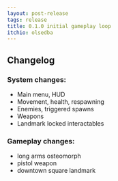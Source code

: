 ```yaml
---
layout: post-release
tags: release
title: 0.1.0 initial gameplay loop
itchio: olsedba
---
```


## Changelog
### System changes:
- Main menu, HUD
- Movement, health, respawning
- Enemies, triggered spawns
- Weapons
- Landmark locked interactables

### Gameplay changes:
- long arms osteomorph
- pistol weapon
- downtown square landmark